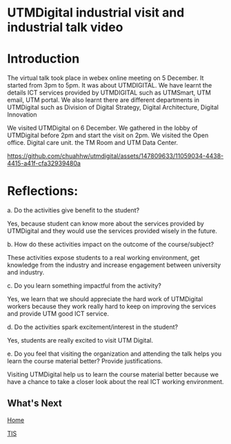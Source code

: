 # UTMDigital industrial visit and industrial talk video
<h1>Introduction</h1>
<p>The virtual talk took place in webex online meeting on 5 December. It started from 3pm to 5pm. It was about UTMDIGITAL. We have learnt the details ICT services provided by UTMDIGITAL such as UTMSmart, UTM email, UTM portal.  We also learnt there are different departments in UTMDigital such as Division of Digital Strategy, Digital Architecture, Digital Innovation</p>
<p>We visited UTMDigital on 6 December. We gathered in the lobby of UTMDigital before 2pm and start the visit on 2pm. We visited the Open office. Digital care unit. the TM Room and UTM Data Center.</p>

https://github.com/chuahhw/utmdigital/assets/147809633/11059034-4438-4415-a41f-cfa32939480a

<h1>Reflections: </h1>
<p>a.	Do the activities give benefit to the student?</p>
<p>Yes, because student can know more about the services provided by
UTMDigital and they would use the services provided wisely in the future.</p>
<p>b.	How do these activities impact on the outcome of the course/subject?</p>
<p>These activities expose students to a real working environment, get knowledge
from the industry and increase engagement between university and industry.</p>
<p>c.	Do you learn something impactful from the activity?</p>
<p>Yes, we learn that we should appreciate the hard work of UTMDigital workers because they work really hard to keep on improving the services and provide UTM good ICT service.</p>
<p>d.	Do the activities spark excitement/interest in the student?</p>
<p>Yes, students are really excited to visit UTM Digital.</p>
<p>e.	Do you feel that visiting the organization and attending the talk helps you
learn the course material better? Provide justifications.</p>
<p>Visiting UTMDigital help us to learn the course material better because we have a
chance to take a closer look about the real ICT working environment.</p>

<h2>What's Next</h2>
<a href="https://github.com/chuahhw">Home</a>

<a href="https://github.com/chuahhw/tis">TIS</a>
